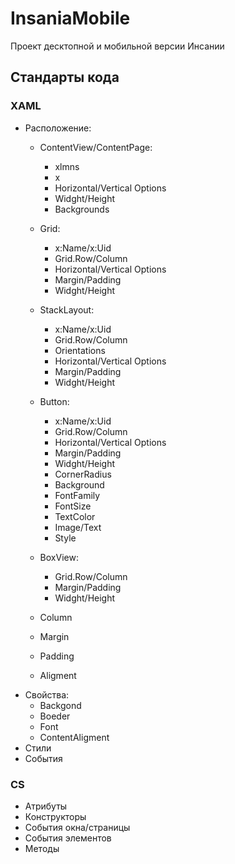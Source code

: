 # InsaniaMobile
Проект десктопной и мобильной версии Инсании

## Стандарты кода

### XAML
* Расположение:
  * ContentView/ContentPage:
    * xlmns
    * x
    * Horizontal/Vertical Options
    * Widght/Height
    * Backgrounds
  * Grid:
    * x:Name/x:Uid
    * Grid.Row/Column
    * Horizontal/Vertical Options
    * Margin/Padding
    * Widght/Height
  * StackLayout:
    * x:Name/x:Uid
    * Grid.Row/Column
    * Orientations
    * Horizontal/Vertical Options
    * Margin/Padding
    * Widght/Height
  * Button:
    * x:Name/x:Uid
    * Grid.Row/Column
    * Horizontal/Vertical Options
    * Margin/Padding
    * Widght/Height
    * CornerRadius
    * Background
    * FontFamily
    * FontSize
    * TextColor
    * Image/Text
    * Style
  * BoxView:
    * Grid.Row/Column
    * Margin/Padding
    * Widght/Height

  * Column
  * Margin
  * Padding
  * Aligment
* Свойства:
  * Backgond
  * Boeder
  * Font
  * ContentAligment
* Стили
* События

### CS
* Атрибуты
* Конструкторы
* События окна/страницы
* События элементов
* Методы